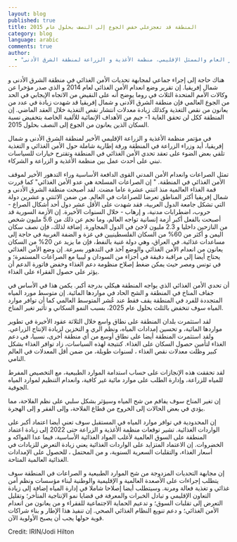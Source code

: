 ```yaml
---
layout: blog
published: true
title: المنطقة قد تعجزعلي خفض الجوع إلى النصف بحلول عام 2015
category: blog
language: arabic
comments: true
author: 
  - "عبد السلام ولد أحمد - مساعد المدير العام والممثل الإقليمي، منظمة الأغذية و الزراعة لمنطقة الشرق الأدنى"
---
```


هناك حاجة إلى إجراء جماعي لمجابهة تحديات الأمن الغذائي في منطقة الشرق الأدنى و شمال إفريقيا. إن تقرير وضع انعدام الأمن الغذائي لعام 2014 و الذي صدر مؤخرا عن وكالات الأمم المتحدة الثلاث في روما يوضح أنه على النقيض من الاتجاه الإيجابي في الحد من الجوع العالمي فإن منطقة الشرق الأدنى و شمال إفريقيا قد شهدت زيادة في عدد من يعانون من نقص التغذية وكذلك زيادة معدلات انتشار نقص التغذية خلال العقد الماضي. إن المنطقة ككل لن تحقق الغاية 1- جيم من الأهداف الإنمائية للألفية الخاصة بتخفيض نسبة السكان الذين يعانون من الجوع إلى النصف بحلول 2015. 
<!-- more --> 
في مؤتمر منظمة الأغذية و الزراعة الإقليمي الأخير لمنطقة الشرق الأدنى و شمال إفريقيا، أيد وزراء الزراعة في المنطقة ورقة إطارية شاملة حول الأمن الغذائي و التغذية تلقي بعض الضوء على تعقد تحدي الأمن الغذائي في المنطقة وتقترح خيارات للسياسات تبني على أحدث عمل بين منظمة الأغذية و الزراعة و الشركاء. 

تمثل الصراعات وانعدام الأمن المدني القوى الدافعة الأساسية وراء التدهور الأخير لموقف الأمن الغذائي في المنطقة.  " إن الصراعات المسلحة هي عدو الأمن الغذائي" كما قررت قمة الغذاء العالمية منذ اثنتي عشرة عاما مضت.  لقد أصبحت منطقة الشرق الأدنى و شمال إفريقيا أكثر المناطق تعرضا للصراعات في العالم. من ضمن الاثنتي و عشرين دولة التي تشكل جامعة الدول العربية، فقد شهدت على الأقل عشر دول أحد أشكال الصراع - حروب، اضطرابات مدنية، و إرهاب - خلال السنوات الأخيرة.  إن الأزمة السورية قد أصبحت بالفعل أكبر أزمة إنسانية تواجه العالم، وما نجم عن ذلك من 5.6 مليون شخص من النازحين داخليا  و 2.3  مليون لاجئ في الدول المجاورة.  إضافة لذلك، فإن نصف سكان اليمن و أكثر من 60% من السكان الفلسطينيين في غزة و الضفة الغربية في حاجة إلى مساعدات غذائية. في العراق،  وهي دولة غنية بالنفط، فإن ما يزيد عن 20% من السكان يعانون من انعدام الأمن الغذائي والوضع آخذ في التدهور بسرعة. إن وضع الأمن الغذائي يحتاج أيضا إلى مراقبة  دقيقة في أجزاء من السودان و ليبيا مع الصراعات المستمرة؛ و في تونس ومصر حيث يمكن ضغط  إصلاح منظومة دعم الغذاء وخفض فاتورة الدعم أن يؤثر على حصول الفقراء على الغذاء. 

أن تحدي الأمن الغذائي الذي يواجه المنطقة هيكلي بدرجة أكبر. يكمن هذا في الأساس في جفاف المناخ في المنطقة و الشح الحاد في مواردها المائية. إن متوسط مورد المياه المتجددة  للفرد في المنطقة يقف فقط عند عُشر المتوسط العالمي  كما أن توافر موارد المياه سوف تنخفض بالثلث بحلول عام 2025، بسبب النمو السكاني و تأثير تغير المناخ. 

لقد استثمرت بلدان المنطقة  على نطاق واسع خلال الثلاثة عقود الأخيرة  في تطوير مواردها المائية، و تحسين إمدادات المياه، ونظم الري و التخزين لزيادة الإنتاج الزراعي. ولقد استثمرت المنطقة أيضا على نطاق أوسع من أي منطقة أخرى، نسبيا، في دعم الغذاء لتأمين حصول السكان على الغذاء.  كنتيجة لهذه السياسات، زاد توافر الغذاء بشكل كبير وظلت معدلات نقص الغذاء ، لسنوات طويلة، من ضمن أقل المعدلات في العالم النامي.

لقد تحققت هذه الإنجازات على حساب استدامة الموارد الطبيعية، مع  التخصيص المفرط  للمياه للزراعة، وإدارة الطلب على موارد مائية غير كافية، وانعدام التنظيم لموارد المياه الجوفية. 

إن تغير المناخ سوف يفاقم من شح المياه وسيؤثر بشكل سلبي على نظم الفلاحة، مما يؤدي في بعض الحالات إلى الخروج من قطاع الفلاحة، وإلى الفقر و إلى الهجرة. 

إن المحدودية في توافر موارد المياه في المستقبل سوف تعني أيضا اعتماد أكبر على الواردات الغذائية.  تشير توقعات منظمة الأغذية و الزراعة حتى 2022 إلى زيادة اعتماد المنطقة على السوق العالمية لأغلب المواد الغذائية الأساسية، فيما عدا الفواكه و الخضروات. إن الاعتماد المتزايد على الواردات الغذائية يعني زيادة التعرض للزيادات في أسعار الغذاء، والتقلبات السعرية السنوية، و من   المحتمل ، للحصول على الإمدادات الغذائية العالمية المتاحة. 

إن مجابهة التحديات المزدوجة من شح الموارد الطبيعية و الصراعات في المنطقة سوف يتطلب إجراءات على الأصعدة العالمية       و الإقليمية والوطنية لبناء مؤسسات ونظم أمن غذائي و تغذية فعالة ومرنة. وسيتطلب أيضا إصلاحا شاملا في إدارة المياه إضافة إلى زيادة التعاون الإقليمي و تبادل الخبرات والمعرفة في قضايا نمو الإنتاجية المتأخر؛ وتقليل التعرض إلى تقلبات السوق؛ و تدعيم الحماية الاجتماعية للفقراء و من يعانون من انعدام الأمن الغذائي؛ و دعم تنويع النظام الغذائي الصحي. إن تنفيذ هذا الإطار و بناء شراكات قوية حولها يجب أن يصبح الأولوية الآن.  

Credit: IRIN/Jodi Hilton